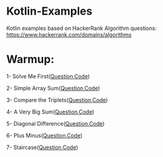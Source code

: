 # Kotlin-Examples
Kotlin examples based on HackerRank Algorithm questions:
https://www.hackerrank.com/domains/algorithms

# Warmup:

1- Solve Me First([Question](https://www.hackerrank.com/challenges/solve-me-first/problem),[Code](https://github.com/alishari/Kotlin-Examples/blob/master/src/warmup/SolveMeFirst.kt))

2- Simple Array Sum([Question](https://www.hackerrank.com/challenges/simple-array-sum/problem),[Code](https://github.com/alishari/Kotlin-Examples/blob/master/src/warmup/SimpleArraySum.kt))

3- Compare the Triplets([Question](https://www.hackerrank.com/challenges/compare-the-triplets/problem),[Code](https://github.com/alishari/Kotlin-Examples/blob/master/src/warmup/CompareTheTriplets.kt))

4- A Very Big Sum([Question](https://www.hackerrank.com/challenges/a-very-big-sum/problem),[Code](https://github.com/alishari/Kotlin-Examples/blob/master/src/warmup/AVeryBigSum.kt))

5- Diagonal Difference([Question](https://www.hackerrank.com/challenges/diagonal-difference/problem),[Code](https://github.com/alishari/Kotlin-Examples/blob/master/src/warmup/DiagonalDifference.kt))

6- Plus Minus([Question](https://www.hackerrank.com/challenges/plus-minus/problem),[Code](https://github.com/alishari/Kotlin-Examples/blob/master/src/warmup/PlusMinus.kt))

7- Staircase([Question](https://www.hackerrank.com/challenges/staircase/problem),[Code](https://github.com/alishari/Kotlin-Examples/blob/master/src/warmup/Staircase.kt))
